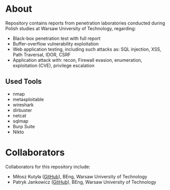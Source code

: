 # About 

Repository contains reports from penetration laboratories conducted during Polish studies at Warsaw University of Technology, regarding:
* Black-box penetration test with full report 
* Buffer-overflow vulnerability exploitation
* Web application testing, including such attacks as: SQL injection, XSS, Path Traversal, IDOR, CSRF
* Application attack with: recon, Firewall evasion, enumeration, exploitation (CVE), privilege escalation

## Used Tools
* nmap
* metasploitable
* wireshark
* dirbuster
* netcat
* sqlmap
* Burp Suite
* Nikto


# Collaborators

Collaborators for this repository include:
* Miłosz Kutyła ([GitHub](https://github.com/mkutyla)), BEng, Warsaw University of Technology
* Patryk Jankowicz ([GitHub](https://github.com/PatrykSJ)), BEng, Warsaw University of Technology




